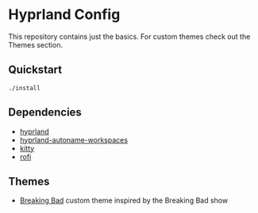 # Hyprland Config

This repository contains just the basics. For custom themes check out the
Themes section.

## Quickstart

```console
./install
```

## Dependencies

* [hyprland](https://github.com/hyprwm/Hyprland)
* [hyprland-autoname-workspaces](https://github.com/hyprland-community/hyprland-autoname-workspaces)
* [kitty](https://github.com/kovidgoyal/kitty)
* [rofi](https://github.com/davatorium/rofi)

## Themes

* [Breaking Bad](https://github.com/alexjercan/breakingbad-hyprland-theme)
  custom theme inspired by the Breaking Bad show
